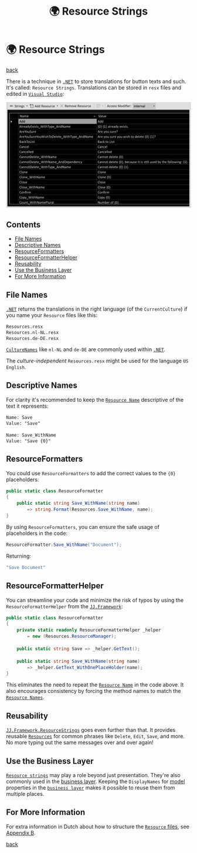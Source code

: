 ﻿---
title: "🌍 Resource Strings"
image: "/images/resource-string-editor.png"
description: "A technique in .NET to store button texts and translations of domain terminology."
---

🌍 Resource Strings
====================

[back](business-logic.md)

There is a technique in [`.NET`](../api.md#dotnet) to store translations for button texts and such. It's called: `Resource Strings`. Translations can be stored in `resx` files and edited in [`Visual Studio`](../api.md#visual-studio):

![String Resource Editor](../images/resource-string-editor.png)

<h2>Contents</h2>

- [File Names](#file-names)
- [Descriptive Names](#descriptive-names)
- [ResourceFormatters](#resourceformatters)
- [ResourceFormatterHelper](#resourceformatterhelper)
- [Reusability](#reusability)
- [Use the Business Layer](#use-the-business-layer)
- [For More Information](#for-more-information)



File Names
----------

[`.NET`](../api.md#dotnet) returns the translations in the right language (of the `CurrentCulture`) if you name your `Resource` files like this:

    Resources.resx
    Resources.nl-NL.resx
    Resources.de-DE.resx

[`CultureNames`](https://www.csharp-examples.net/culture-names/) like `nl-NL` and `de-DE` are commonly used within [`.NET`](../api.md#dotnet).

The *culture-independent* `Resources.resx` might be used for the language `US English`.


Descriptive Names
-----------------

For clarity it's recommended to keep the [`Resource Name`](#-resource-strings) descriptive of the text it represents:

    Name: Save
    Value: "Save"

    Name: Save_WithName
    Value: "Save {0}"


ResourceFormatters
------------------

You could use `ResourceFormatters` to add the correct values to the `{0}` placeholders:

```cs
public static class ResourceFormatter
{
    public static string Save_WithName(string name) 
        => string.Format(Resources.Save_WithName, name);
}
```

By using `ResourceFormatters`, you can ensure the safe usage of placeholders in the code:

```cs
ResourceFormatter.Save_WithName("Document");
```

Returning:

```cs
"Save Document"
```


ResourceFormatterHelper
-----------------------

You can streamline your code and minimize the risk of typos by using the `ResourceFormatterHelper` from the [`JJ.Framework`](../api.md#jj-framework-resourcestrings):

```cs
public static class ResourceFormatter
{
    private static readonly ResourceFormatterHelper _helper 
        = new (Resources.ResourceManager);

    public static string Save => _helper.GetText();

    public static string Save_WithName(string name) 
        => _helper.GetText_WithOnePlaceHolder(name);
}
```

This eliminates the need to repeat the [`Resource Name`](#-resource-strings) in the code above. It also encourages consistency by forcing the method names to match the [`Resource Names`](#-resource-strings).


Reusability
-----------

[`JJ.Framework.ResourceStrings`](../api.md#jj-framework-resourcestrings) goes even further than that. It provides reusable [`Resources`](#-resource-strings) for common phrases like `Delete`, `Edit`, `Save`, and more. No more typing out the same messages over and over again!


Use the Business Layer
----------------------

[`Resource strings`](#-resource-strings) may play a role beyond just presentation. They're also commonly used in the [business layer](../layers.md#business-layer). Keeping the `DisplayNames` for [model](data-access.md#entities) properties in the [`business layer`](../layers.md#business-layer) makes it possible to reuse them from multiple places.


For More Information
--------------------

For extra information in Dutch about how to structure the [`Resource` files](#file-names), see [Appendix B](../appendices.md#appendix-b-knopteksten-en-berichtteksten-in-applicaties-resource-strings--dutch-).

[back](business-logic.md)